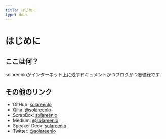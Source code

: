```yaml
---
title: はじめに
type: docs
---
```


# はじめに

## ここは何？
solareenloがインターネット上に残すドキュメントかつブログかつ忘備録です.

## その他のリンク
- GitHub: [solareenlo](https://github.com/solareenlo)
- Qiita: [@solareenlo](https://qiita.com/solareenlo)
- ScrapBox: [solareenlo](https://scrapbox.io/solareenlo)
- Medium: [@solareenlo](https://medium.com/@solareenlo)
- Speaker Deck: [solareenlo](https://speakerdeck.com/solareenlo)
- Twitter: [@solareenlo](https://twitter.com/solareenlo)
